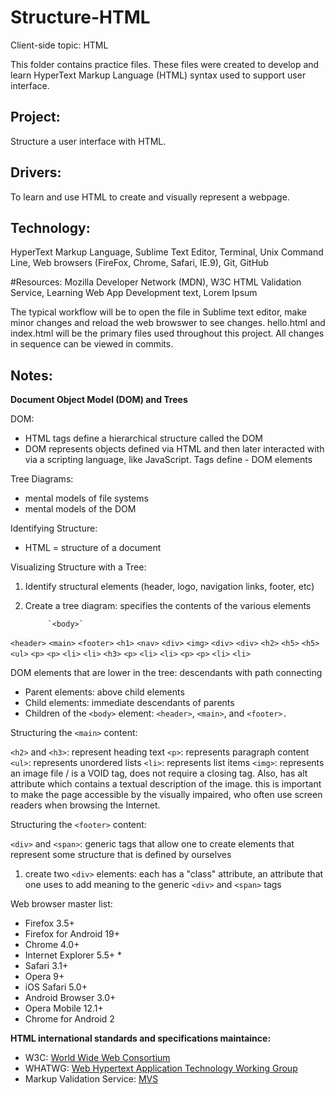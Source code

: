 # Structure-HTML
Client-side topic: HTML

This folder contains practice files.  These files were created to develop and learn HyperText Markup Language (HTML) syntax used to support user interface.

## Project: 
Structure a user interface with HTML.

## Drivers: 
To learn and use HTML to create and visually represent a webpage.

## Technology:  
HyperText Markup Language, Sublime Text Editor, Terminal, Unix Command Line, Web browsers (FireFox, Chrome, Safari, IE.9), Git, GitHub  

#Resources: 
Mozilla Developer Network (MDN), W3C HTML Validation Service, Learning Web App Development text, Lorem Ipsum

The typical workflow will be to open the file in Sublime text editor, make minor changes and reload the web browswer to see changes.  hello.html and index.html will be the primary files used throughout this project.  All changes in sequence can be viewed in commits.

## Notes:

**Document Object Model (DOM) and Trees**

DOM:
- HTML tags define a hierarchical structure called the DOM
- DOM represents objects defined via HTML and then later interacted with via a scripting language, like JavaScript. Tags define - DOM elements

Tree Diagrams:
- mental models of file systems
- mental models of the DOM

Identifying Structure:
- HTML = structure of a document

Visualizing Structure with a Tree:
1. Identify structural elements (header, logo, navigation links, footer, etc)
2. Create a tree diagram: specifies the contents of the various elements

			`<body>`

  `<header>` 		`<main>`	`<footer>`
`<h1>` `<nav>`            `<div>` `<img>`      `<div>` `<div>`
		       `<h2>`	   `<h5>`      `<h5>`  `<ul>`
  		       `<p>`        `<p>`      `<li>`  `<li>`
		       `<h3>`	    `<p>`      `<li>`  `<li>`
		       `<p>`        `<p>`      `<li>`  `<li>`


DOM elements that are lower in the tree: descendants with path connecting

* Parent elements: above child elements
* Child elements: immediate descendants of parents
* Children of the `<body>` element: `<header>`, `<main>`, and `<footer>.`

Structuring the `<main>` content:

`<h2>` and `<h3>`: represent heading text
`<p>`:  represents paragraph content
`<ul>`: represents unordered lists
`<li>`: represents list items
`<img>`: represents an image file / is a VOID tag, does not require a closing tag. Also, has alt attribute which contains a textual description of the image. this is important to make the page accessible by the visually impaired, who often use screen readers when browsing the Internet.

Structuring the `<footer>` content:

`<div>` and `<span>`: generic tags that allow one to create elements that represent some structure that is defined by ourselves

1. create two `<div>` elements: each has a "class" attribute, an attribute that one uses to add meaning to the generic `<div>` and `<span>` tags
 


Web browser master list:
* Firefox 3.5+
* Firefox for Android 19+
* Chrome 4.0+
* Internet Explorer 5.5+ *
* Safari 3.1+
* Opera 9+
* iOS Safari 5.0+
* Android Browser 3.0+
* Opera Mobile 12.1+
* Chrome for Android 2

**HTML international standards and specifications maintaince:**
* W3C: [World Wide Web Consortium](http://www.w3.org/)
* WHATWG: [Web Hypertext Application Technology Working Group](http://www.whatwg.org/)
* Markup Validation Service: [MVS](http://validator.w3.org/)
